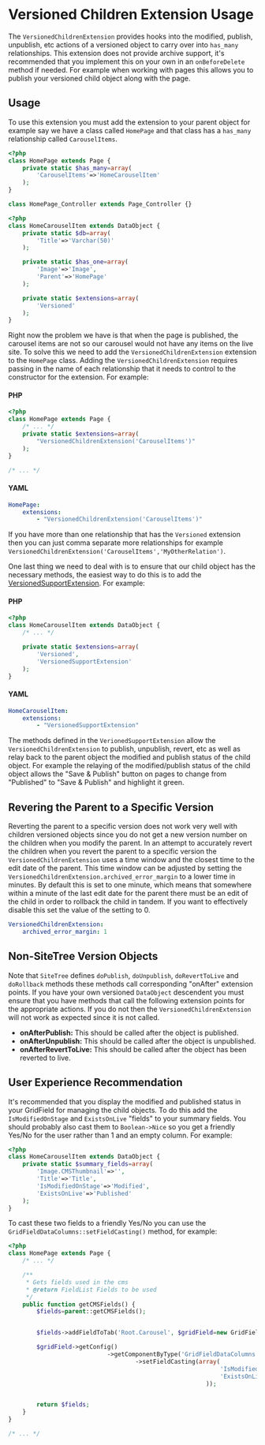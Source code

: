 Versioned Children Extension Usage
=================
The ``VersionedChildrenExtension`` provides hooks into the modified, publish, unpublish, etc actions of a versioned object to carry over into ``has_many`` relationships. This extension does not provide archive support, it's recommended that you implement this on your own in an ``onBeforeDelete`` method if needed. For example when working with pages this allows you to publish your versioned child object along with the page.

## Usage
To use this extension you must add the extension to your parent object for example say we have a class called ``HomePage`` and that class has a ``has_many`` relationship called ``CarouselItems``.

```php
<?php
class HomePage extends Page {
    private static $has_many=array(
        'CarouselItems'=>'HomeCarouselItem'
    );
}

class HomePage_Controller extends Page_Controller {}
```

```php
<?php
class HomeCarouselItem extends DataObject {
    private static $db=array(
        'Title'=>'Varchar(50)'
    );

    private static $has_one=array(
        'Image'=>'Image',
        'Parent'=>'HomePage'
    );

    private static $extensions=array(
        'Versioned'
    );
}
```

Right now the problem we have is that when the page is published, the carousel items are not so our carousel would not have any items on the live site. To solve this we need to add the ``VersionedChildrenExtension`` extension to the ``HomePage`` class. Adding the ``VersionedChildrenExtension`` requires passing in the name of each relationship that it needs to control to the constructor for the extension. For example:

#### PHP
```php
<?php
class HomePage extends Page {
    /* ... */
    private static $extensions=array(
        "VersionedChildrenExtension('CarouselItems')"
    );
}

/* ... */
```

#### YAML
```yml
HomePage:
    extensions:
        - "VersionedChildrenExtension('CarouselItems')"
```

If you have more than one relationship that has the ``Versioned`` extension then you can just comma separate more relationships for example ``VersionedChildrenExtension('CarouselItems','MyOtherRelation')``.

One last thing we need to deal with is to ensure that our child object has the necessary methods, the easiest way to do this is to add the [VersionedSupportExtension](versioned-support-usage.md). For example:

#### PHP
```php
<?php
class HomeCarouselItem extends DataObject {
    /* ... */

    private static $extensions=array(
        'Versioned',
        'VersionedSupportExtension'
    );
}
```

#### YAML
```yml
HomeCarouselItem:
    extensions:
        - "VersionedSupportExtension"
```

The methods defined in the ``VerionedSupportExtension`` allow the ``VersionedChildrenExtension`` to publish, unpublish, revert, etc as well as relay back to the parent object the modified and publish status of the child object. For example the relaying of the modified/publish status of the child object allows the "Save & Publish" button on pages to change from "Published" to "Save & Publish" and highlight it green.


## Revering the Parent to a Specific Version
Reverting the parent to a specific version does not work very well with children versioned objects since you do not get a new version number on the children when you modify the parent. In an attempt to accurately revert the children when you revert the parent to a specific version the ``VersionedChildrenExtension`` uses a time window and the closest time to the edit date of the parent. This time window can be adjusted by setting the ``VersionedChildrenExtension.archived_error_margin`` to a lower time in minutes. By default this is set to one minute, which means that somewhere within a minute of the last edit date for the parent there must be an edit of the child in order to rollback the child in tandem. If you want to effectively disable this set the value of the setting to 0.

```yml
VersionedChildrenExtension:
    archived_error_margin: 1
```


## Non-SiteTree Version Objects
Note that ``SiteTree`` defines ``doPublish``, ``doUnpublish``, ``doRevertToLive`` and ``doRollback`` methods these methods call corresponding "onAfter" extension points. If you have your own versioned ``DataObject`` descendent you must ensure that you have methods that call the following extension points for the appropriate actions. If you do not then the ``VersionedChildrenExtension`` will not work as expected since it is not called.

* __onAfterPublish:__ This should be called after the object is published.
* __onAfterUnpublish:__ This should be called after the object is unpublished.
* __onAfterRevertToLive:__ This should be called after the object has been reverted to live.


## User Experience Recommendation
It's recommended that you display the modified and published status in your GridField for managing the child objects. To do this add the ``IsModifiedOnStage`` and ``ExistsOnLive`` "fields" to your summary fields. You should probably also cast them to ``Boolean->Nice`` so you get a friendly Yes/No for the user rather than 1 and an empty column. For example:

```php
<?php
class HomeCarouselItem extends DataObject {
    private static $summary_fields=array(
        'Image.CMSThumbnail'=>'',
        'Title'=>'Title',
        'IsModifiedOnStage'=>'Modified',
        'ExistsOnLive'=>'Published'
    );
}
```

To cast these two fields to a friendly Yes/No you can use the ``GridFieldDataColumns::setFieldCasting()`` method, for example:

```php
<?php
class HomePage extends Page {
    /* ... */

    /**
     * Gets fields used in the cms
     * @return FieldList Fields to be used
     */
    public function getCMSFields() {
        $fields=parent::getCMSFields();


        $fields->addFieldToTab('Root.Carousel', $gridField=new GridField('CarouselImages', 'Carousel Images', $this->CarouselImages(), GridFieldConfig_RecordEditor::create(10)));

        $gridField->getConfig()
                            ->getComponentByType('GridFieldDataColumns')
                                    ->setFieldCasting(array(
                                                            'IsModifiedOnStage'=>'Boolean->Nice',
                                                            'ExistsOnLive'=>'Boolean->Nice'
                                                        ));


        return $fields;
    }
}

/* ... */
```
